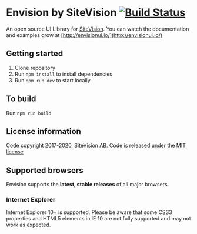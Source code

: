 # Envision by SiteVision [![Build Status](https://travis-ci.org/sitevision/envision.svg?branch=master)](https://travis-ci.org/sitevision/envision)

An open source UI Library for [SiteVision](https://www.sitevision.se/). You can watch the documentation and examples grow at [http://envisionui.io/](http://envisionui.io/)

## Getting started

1. Clone repository
2. Run `npm install` to install dependencies
3. Run `npm run dev` to start locally

## To build

Run `npm run build`

## License information

Code copyright 2017-2020, SiteVision AB. Code is released under the [MIT license](https://github.com/sitevision/envision/blob/master/LICENSE)

## Supported browsers

Envision supports the **latest, stable releases** of all major browsers.

### Internet Explorer

Internet Explorer 10+ is supported. Please be aware that some CSS3 properties and HTML5 elements in IE 10 are not fully supported and may not work as expected.

